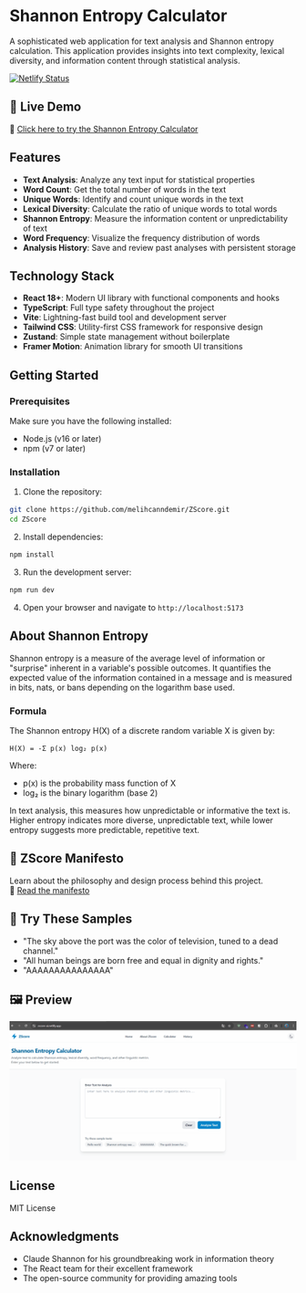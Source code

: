 # Shannon Entropy Calculator

A sophisticated web application for text analysis and Shannon entropy calculation. This application provides insights into text complexity, lexical diversity, and information content through statistical analysis.

[![Netlify Status](https://api.netlify.com/api/v1/badges/1725b025-d8cd-4aed-828e-9e7643917c27/deploy-status)](https://app.netlify.com/sites/zscore-ai/deploys)

## 🚀 Live Demo  
🔗 [Click here to try the Shannon Entropy Calculator](https://zscore-ai.netlify.app/)


## Features

- **Text Analysis**: Analyze any text input for statistical properties
- **Word Count**: Get the total number of words in the text
- **Unique Words**: Identify and count unique words in the text
- **Lexical Diversity**: Calculate the ratio of unique words to total words
- **Shannon Entropy**: Measure the information content or unpredictability of text
- **Word Frequency**: Visualize the frequency distribution of words
- **Analysis History**: Save and review past analyses with persistent storage

## Technology Stack

- **React 18+**: Modern UI library with functional components and hooks
- **TypeScript**: Full type safety throughout the project
- **Vite**: Lightning-fast build tool and development server
- **Tailwind CSS**: Utility-first CSS framework for responsive design
- **Zustand**: Simple state management without boilerplate
- **Framer Motion**: Animation library for smooth UI transitions

## Getting Started

### Prerequisites

Make sure you have the following installed:
- Node.js (v16 or later)
- npm (v7 or later)

### Installation

1. Clone the repository:
```bash
git clone https://github.com/melihcanndemir/ZScore.git
cd ZScore
```

2. Install dependencies:
```bash
npm install
```

3. Run the development server:
```bash
npm run dev
```

4. Open your browser and navigate to `http://localhost:5173`

## About Shannon Entropy

Shannon entropy is a measure of the average level of information or "surprise" inherent in a variable's possible outcomes. It quantifies the expected value of the information contained in a message and is measured in bits, nats, or bans depending on the logarithm base used.

### Formula

The Shannon entropy H(X) of a discrete random variable X is given by:

```
H(X) = -Σ p(x) log₂ p(x)
```

Where:
- p(x) is the probability mass function of X
- log₂ is the binary logarithm (base 2)

In text analysis, this measures how unpredictable or informative the text is. Higher entropy indicates more diverse, unpredictable text, while lower entropy suggests more predictable, repetitive text.

## 📜 ZScore Manifesto  
Learn about the philosophy and design process behind this project.  
🔗 [Read the manifesto](./zscore-manifesto.md)

## 🧪 Try These Samples
- "The sky above the port was the color of television, tuned to a dead channel."
- "All human beings are born free and equal in dignity and rights."
- "AAAAAAAAAAAAAAA"

## 🖼 Preview

![App Demo](./assets/demo.gif)


## License

MIT License

## Acknowledgments

- Claude Shannon for his groundbreaking work in information theory
- The React team for their excellent framework
- The open-source community for providing amazing tools
